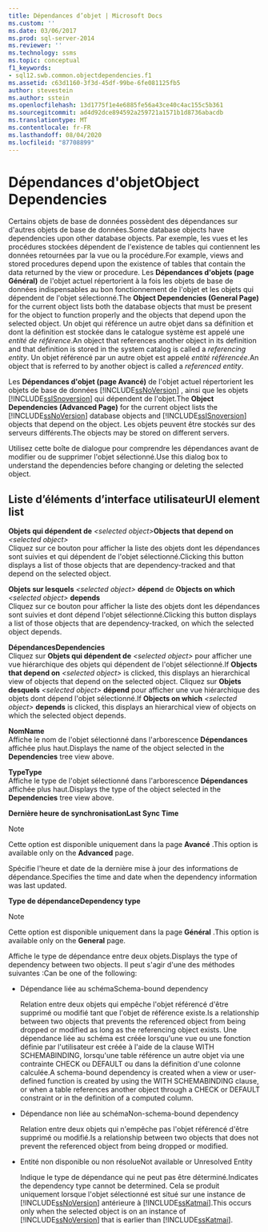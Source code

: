 ```yaml
---
title: Dépendances d’objet | Microsoft Docs
ms.custom: ''
ms.date: 03/06/2017
ms.prod: sql-server-2014
ms.reviewer: ''
ms.technology: ssms
ms.topic: conceptual
f1_keywords:
- sql12.swb.common.objectdependencies.f1
ms.assetid: c63d1160-3f3d-45df-99be-6fe081125fb5
author: stevestein
ms.author: sstein
ms.openlocfilehash: 13d1775f1e4e6885fe56a43ce40c4ac155c5b361
ms.sourcegitcommit: ad4d92dce894592a259721a1571b1d8736abacdb
ms.translationtype: MT
ms.contentlocale: fr-FR
ms.lasthandoff: 08/04/2020
ms.locfileid: "87708899"
---
```

# <a name="object-dependencies"></a><span data-ttu-id="9ca23-102">Dépendances d'objet</span><span class="sxs-lookup"><span data-stu-id="9ca23-102">Object Dependencies</span></span>
  <span data-ttu-id="9ca23-103">Certains objets de base de données possèdent des dépendances sur d'autres objets de base de données.</span><span class="sxs-lookup"><span data-stu-id="9ca23-103">Some database objects have dependencies upon other database objects.</span></span> <span data-ttu-id="9ca23-104">Par exemple, les vues et les procédures stockées dépendent de l'existence de tables qui contiennent les données retournées par la vue ou la procédure.</span><span class="sxs-lookup"><span data-stu-id="9ca23-104">For example, views and stored procedures depend upon the existence of tables that contain the data returned by the view or procedure.</span></span> <span data-ttu-id="9ca23-105">Les **Dépendances d'objets (page Général)** de l'objet actuel répertorient à la fois les objets de base de données indispensables au bon fonctionnement de l'objet et les objets qui dépendent de l'objet sélectionné.</span><span class="sxs-lookup"><span data-stu-id="9ca23-105">The **Object Dependencies (General Page)** for the current object lists both the database objects that must be present for the object to function properly and the objects that depend upon the selected object.</span></span> <span data-ttu-id="9ca23-106">Un objet qui référence un autre objet dans sa définition et dont la définition est stockée dans le catalogue système est appelé une *entité de référence*.</span><span class="sxs-lookup"><span data-stu-id="9ca23-106">An object that references another object in its definition and that definition is stored in the system catalog is called a *referencing entity*.</span></span> <span data-ttu-id="9ca23-107">Un objet référencé par un autre objet est appelé *entité référencée*.</span><span class="sxs-lookup"><span data-stu-id="9ca23-107">An object that is referred to by another object is called a *referenced entity*.</span></span>  
  
 <span data-ttu-id="9ca23-108">Les **Dépendances d'objet (page Avancé)** de l'objet actuel répertorient les objets de base de données [!INCLUDE[ssNoVersion](../../includes/ssnoversion-md.md)] , ainsi que les objets [!INCLUDE[ssISnoversion](../../includes/ssisnoversion-md.md)] qui dépendent de l'objet.</span><span class="sxs-lookup"><span data-stu-id="9ca23-108">The **Object Dependencies (Advanced Page)** for the current object lists the [!INCLUDE[ssNoVersion](../../includes/ssnoversion-md.md)] database objects and [!INCLUDE[ssISnoversion](../../includes/ssisnoversion-md.md)] objects that depend on the object.</span></span> <span data-ttu-id="9ca23-109">Les objets peuvent être stockés sur des serveurs différents.</span><span class="sxs-lookup"><span data-stu-id="9ca23-109">The objects may be stored on different servers.</span></span>  
  
 <span data-ttu-id="9ca23-110">Utilisez cette boîte de dialogue pour comprendre les dépendances avant de modifier ou de supprimer l'objet sélectionné.</span><span class="sxs-lookup"><span data-stu-id="9ca23-110">Use this dialog box to understand the dependencies before changing or deleting the selected object.</span></span>  
  
## <a name="ui-element-list"></a><span data-ttu-id="9ca23-111">Liste d’éléments d’interface utilisateur</span><span class="sxs-lookup"><span data-stu-id="9ca23-111">UI element list</span></span>  
 <span data-ttu-id="9ca23-112">**Objets qui dépendent de**  _\<selected object>_</span><span class="sxs-lookup"><span data-stu-id="9ca23-112">**Objects that depend on**  _\<selected object>_</span></span>  
 <span data-ttu-id="9ca23-113">Cliquez sur ce bouton pour afficher la liste des objets dont les dépendances sont suivies et qui dépendent de l'objet sélectionné.</span><span class="sxs-lookup"><span data-stu-id="9ca23-113">Clicking this button displays a list of those objects that are dependency-tracked and that depend on the selected object.</span></span>  
  
 <span data-ttu-id="9ca23-114">**Objets sur lesquels** _\<selected object>_ **dépend** de    </span><span class="sxs-lookup"><span data-stu-id="9ca23-114">**Objects on which**  _\<selected object>_  **depends**</span></span>  
 <span data-ttu-id="9ca23-115">Cliquez sur ce bouton pour afficher la liste des objets dont les dépendances sont suivies et dont dépend l'objet sélectionné.</span><span class="sxs-lookup"><span data-stu-id="9ca23-115">Clicking this button displays a list of those objects that are dependency-tracked, on which the selected object depends.</span></span>  
  
 <span data-ttu-id="9ca23-116">**Dépendances**</span><span class="sxs-lookup"><span data-stu-id="9ca23-116">**Dependencies**</span></span>  
 <span data-ttu-id="9ca23-117">Cliquez sur **Objets qui dépendent de** _\<selected object>_ pour afficher une vue hiérarchique des objets qui dépendent de l'objet sélectionné.</span><span class="sxs-lookup"><span data-stu-id="9ca23-117">If **Objects that depend on** _\<selected object>_ is clicked, this displays an hierarchical view of objects that depend on the selected object.</span></span> <span data-ttu-id="9ca23-118">Cliquez sur **Objets desquels** _\<selected object>_ **dépend** pour afficher une vue hiérarchique des objets dont dépend l'objet sélectionné.</span><span class="sxs-lookup"><span data-stu-id="9ca23-118">If **Objects on which** _\<selected object>_ **depends** is clicked, this displays an hierarchical view of objects on which the selected object depends.</span></span>  
  
 <span data-ttu-id="9ca23-119">**Nom**</span><span class="sxs-lookup"><span data-stu-id="9ca23-119">**Name**</span></span>  
 <span data-ttu-id="9ca23-120">Affiche le nom de l'objet sélectionné dans l'arborescence **Dépendances** affichée plus haut.</span><span class="sxs-lookup"><span data-stu-id="9ca23-120">Displays the name of the object selected in the **Dependencies** tree view above.</span></span>  
  
 <span data-ttu-id="9ca23-121">**Type**</span><span class="sxs-lookup"><span data-stu-id="9ca23-121">**Type**</span></span>  
 <span data-ttu-id="9ca23-122">Affiche le type de l'objet sélectionné dans l'arborescence **Dépendances** affichée plus haut.</span><span class="sxs-lookup"><span data-stu-id="9ca23-122">Displays the type of the object selected in the **Dependencies** tree view above.</span></span>  
  
 <span data-ttu-id="9ca23-123">**Dernière heure de synchronisation**</span><span class="sxs-lookup"><span data-stu-id="9ca23-123">**Last Sync Time**</span></span>  
 > [!NOTE]  
>  <span data-ttu-id="9ca23-124">Cette option est disponible uniquement dans la page **Avancé** .</span><span class="sxs-lookup"><span data-stu-id="9ca23-124">This option is available only on the **Advanced** page.</span></span>  
  
 <span data-ttu-id="9ca23-125">Spécifie l'heure et date de la dernière mise à jour des informations de dépendance.</span><span class="sxs-lookup"><span data-stu-id="9ca23-125">Specifies the time and date when the dependency information was last updated.</span></span>  
  
 <span data-ttu-id="9ca23-126">**Type de dépendance**</span><span class="sxs-lookup"><span data-stu-id="9ca23-126">**Dependency type**</span></span>  
 > [!NOTE]  
>  <span data-ttu-id="9ca23-127">Cette option est disponible uniquement dans la page **Général** .</span><span class="sxs-lookup"><span data-stu-id="9ca23-127">This option is available only on the **General** page.</span></span>  
  
 <span data-ttu-id="9ca23-128">Affiche le type de dépendance entre deux objets.</span><span class="sxs-lookup"><span data-stu-id="9ca23-128">Displays the type of dependency between two objects.</span></span> <span data-ttu-id="9ca23-129">Il peut s'agir d'une des méthodes suivantes :</span><span class="sxs-lookup"><span data-stu-id="9ca23-129">Can be one of the following:</span></span>  
  
-   <span data-ttu-id="9ca23-130">Dépendance liée au schéma</span><span class="sxs-lookup"><span data-stu-id="9ca23-130">Schema-bound dependency</span></span>  
  
     <span data-ttu-id="9ca23-131">Relation entre deux objets qui empêche l'objet référencé d'être supprimé ou modifié tant que l'objet de référence existe.</span><span class="sxs-lookup"><span data-stu-id="9ca23-131">Is a relationship between two objects that prevents the referenced object from being dropped or modified as long as the referencing object exists.</span></span> <span data-ttu-id="9ca23-132">Une dépendance liée au schéma est créée lorsqu'une vue ou une fonction définie par l'utilisateur est créée à l'aide de la clause WITH SCHEMABINDING, lorsqu'une table référence un autre objet via une contrainte CHECK ou DEFAULT ou dans la définition d'une colonne calculée.</span><span class="sxs-lookup"><span data-stu-id="9ca23-132">A schema-bound dependency is created when a view or user-defined function is created by using the WITH SCHEMABINDING clause, or when a table references another object through a CHECK or DEFAULT constraint or in the definition of a computed column.</span></span>  
  
-   <span data-ttu-id="9ca23-133">Dépendance non liée au schéma</span><span class="sxs-lookup"><span data-stu-id="9ca23-133">Non-schema-bound dependency</span></span>  
  
     <span data-ttu-id="9ca23-134">Relation entre deux objets qui n'empêche pas l'objet référencé d'être supprimé ou modifié.</span><span class="sxs-lookup"><span data-stu-id="9ca23-134">Is a relationship between two objects that does not prevent the referenced object from being dropped or modified.</span></span>  
  
-   <span data-ttu-id="9ca23-135">Entité non disponible ou non résolue</span><span class="sxs-lookup"><span data-stu-id="9ca23-135">Not available or Unresolved Entity</span></span>  
  
     <span data-ttu-id="9ca23-136">Indique le type de dépendance qui ne peut pas être déterminé.</span><span class="sxs-lookup"><span data-stu-id="9ca23-136">Indicates the dependency type cannot be determined.</span></span> <span data-ttu-id="9ca23-137">Cela se produit uniquement lorsque l'objet sélectionné est situé sur une instance de [!INCLUDE[ssNoVersion](../../includes/ssnoversion-md.md)] antérieure à [!INCLUDE[ssKatmai](../../includes/sskatmai-md.md)].</span><span class="sxs-lookup"><span data-stu-id="9ca23-137">This occurs only when the selected object is on an instance of [!INCLUDE[ssNoVersion](../../includes/ssnoversion-md.md)] that is earlier than [!INCLUDE[ssKatmai](../../includes/sskatmai-md.md)].</span></span>  
  
  
